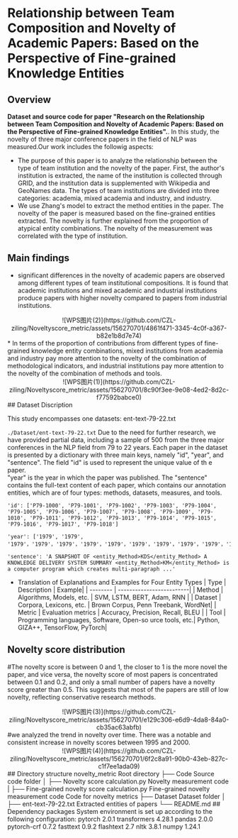 # Relationship between Team Composition and Novelty of Academic Papers: Based on the Perspective of Fine-grained Knowledge Entities

## Overview

**Dataset and source code for paper "Research on the Relationship between Team Composition and Novelty of Academic Papers: Based on the Perspective of Fine-grained Knowledge Entities".**.
In this study, the novelty of three major conference papers in the field of NLP was measured.Our work includes the followig aspects:

* The purpose of this paper is to analyze the relationship between the type of team institution and the novelty of the paper. First, the author's institution is extracted, the name of the institution is collected through GRID, and the institution data is supplemented with Wikipedia and GeoNames data. The types of team institutions are divided into three categories: academia, mixed academia and industry, and industry.
* We use Zhang's model to extract the method entities in the paper. The novelty of the paper is measured based on the fine-grained entities extracted. The novelty is further explained from the proportion of atypical entity combinations. The novelty of the measurement was correlated with the type of institution.

## Main findings

* significant differences in the novelty of academic papers are observed among different types of team institutional compositions. It is found that academic institutions and mixed academic and industrial institutions produce papers with higher novelty compared to papers from industrial institutions.
 <div align=center>
 ![WPS图片(2)](https://github.com/CZL-ziling/Noveltyscore_metric/assets/156270701/4861f471-3345-4c0f-a367-b82e1b8d7e74)
 </div>
* In terms of the proportion of contributions from different types of fine-grained knowledge entity combinations, mixed institutions from academia and industry pay more attention to the novelty of the combination of methodological indicators, and industrial institutions pay more attention to the novelty of the combination of methods and tools.
 <div align=center>
![WPS图片(1)](https://github.com/CZL-ziling/Noveltyscore_metric/assets/156270701/8c90f3ee-9e08-4ed2-8d2c-f77592babce0)
 </div>
## Dataset Discription

This study encompasses one datasets: ent-text-79-22.txt

`./Dataset/ent-text-79-22.txt`   Due to the need for further research, we have provided partial data, including a sample of 500 from the three major conferences in the NLP field from 79 to 22 years. Each paper in the dataset is presented by a dictionary with three main keys, namely "id", "year", and "sentence". 
The field "id" is used to represent the unique value of th  e paper.   
"year" is the year in which the paper was published. 
The "sentence" contains the full-text content of each paper, which contains our annotation entities, which are of four types: methods, datasets, measures, and tools.  
```
'id': ['P79-1000', 'P79-1001', 'P79-1002', 'P79-1003', 'P79-1004', 'P79-1005', 'P79-1006', 'P79-1007', 'P79-1008', 'P79-1009', 'P79-1010', 'P79-1011', 'P79-1012', 'P79-1013', 'P79-1014', 'P79-1015', 'P79-1016', 'P79-1017', 'P79-1018']

'year': ['1979', '1979', '1979'，'1979'，'1979'，'1979'，'1979'，'1979'，'1979'，'1979'，'1979'，'1979'，'1979'，'1979'，'1979'，'1979'，'1979'，'1979']

'sentence': 'A SNAPSHOT OF <entity_Method>KDS</entity_Method> A KNOWLEDGE DELIVERY SYSTEM SUMMARY <entity_Method>KM</entity_Method> is a computer program which creates multi-paragraph ...'
```
*  Translation of Explanations and Examples for Four Entity Types
|    Type  |        Description       | Example|
| -------- | -------------------------|
|  Method  | Algorithms, Models, etc. | SVM, LSTM, BERT, Adam, RNN          |
|  Dataset | Corpora, Lexicons, etc.  | Brown Corpus, Penn Treebank, WordNet|
|  Metric  | Evaluation metrics       | Accuracy, Precision, Recall, BLEU   |
|  Tool    | Programming languages, Software, Open-so urce tools, etc.| Python, GIZA++, TensorFlow, PyTorch|

## Novelty score distribution
#The novelty score is between 0 and 1, the closer to 1 is the more novel the paper, and vice versa, the novelty score of most papers is concentrated between 0.1 and 0.2, and only a small number of papers have a novelty score greater than 0.5. This suggests that most of the papers are still of low novelty, reflecting conservative research methods.
<div align=center>
![WPS图片(3)](https://github.com/CZL-ziling/Noveltyscore_metric/assets/156270701/e129c306-e6d9-4da8-84a0-cb35ac63abfb)
</div>
#we analyzed the trend in novelty over time. There was a notable and consistent increase in novelty scores between 1995 and 2000.
<div align=center>
![WPS图片(4)](https://github.com/CZL-ziling/Noveltyscore_metric/assets/156270701/6f2c8a91-90b0-43eb-827c-c1f7ee1ada09)
</div>
## Directory structure
    novelty_metric                             Root directory
    ├── Code                                             Source code folder
    │    ├── Novelty score calculation.py              Novelty measurement code
    |    ├── Fine-grained novelty score calculation.py  Fine-grained novelty measurement code
    Code for novelty metrics
    ├── Dataset                                        Dataset folder
    │   ├── ent-text-79-22.txt                     Extracted entities of papers
    └── README.md
## Dependency packages
System environment is set up according to the following configuration:
        pytorch 2.0.1  
        transformers 4.28.1  
        pandas 2.0.0  
        pytorch-crf 0.7.2  
        fasttext 0.9.2  
        flashtext 2.7  
        nltk 3.8.1  
        numpy 1.24.1  
